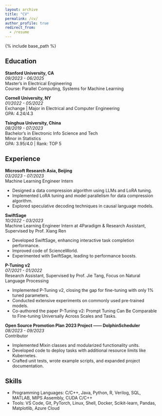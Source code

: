 ```yaml
---
layout: archive
title: "CV"
permalink: /cv/
author_profile: true
redirect_from:
  - /resume
---
```


{% include base_path %}

## Education
**Stanford University, CA**  
*09/2023 - 06/2025*  
Master’s in Electrical Engineering  
Course: Parallel Computing, Systems for Machine Learning

**Cornell University, NY**  
*01/2022 - 05/2022*  
Exchange | Major in Electrical and Computer Engineering  
GPA: 4.24/4.3

**Tsinghua University, China**  
*08/2019 - 07/2023*  
Bachelor’s in Electronic Info Science and Tech  
Minor in Statistics  
GPA: 3.95/4.0 | Rank: TOP 5

## Experience
**Microsoft Research Asia, Beijing**  
*03/2023 - 07/2023*  
Machine Learning Engineer Intern
- Designed a data compression algorithm using LLMs and LoRA tuning.
- Implemented LoRA tuning and model parallelism for data compression algorithm.
- Explored speculative decoding techniques in causal language models.

**SwiftSage**  
*10/2022 - 03/2023*  
Machine Learning Engineer Intern at 4Paradigm & Research Assistant, Supervised by Prof. Xiang Ren
- Developed SwiftSage, enhancing interactive task completion performance.
- Improved code of ScienceWorld.
- Experimented with SwiftSage, leading to performance boosts.

**P-Tuning v2**  
*07/2021 - 01/2022*  
Research Assistant, Supervised by Prof. Jie Tang, Focus on Natural Language Processing
- Implemented P-Tuning v2, closing the gap for fine-tuning with only 1% tuned parameters.
- Conducted extensive experiments on commonly used pre-trained models.
- Co-authored the paper P-Tuning v2: Prompt Tuning Can Be Comparable to Fine-tuning Universally Across Scales and Tasks.

**Open Source Promotion Plan 2023 Project —— DolphinScheduler**  
*08/2023 - 09/2023*  
Contributor
- Implemented Mixin classes and modularized functionality units.
- Developed code to deploy tasks with additional resource limits like Kubernetes.
- Crafted unit tests, wrote example scripts, and expanded project documentation.

## Skills
- Programming Languages: C/C++, Java, Python, R, Verilog, SQL, MATLAB, MIPS Assembly, CUDA C/C++
- Tools: VS Code, Git, PyTorch, Linux, Shell, Docker, Scikit-learn, Pandas, Matplotlib, Azure Cloud

